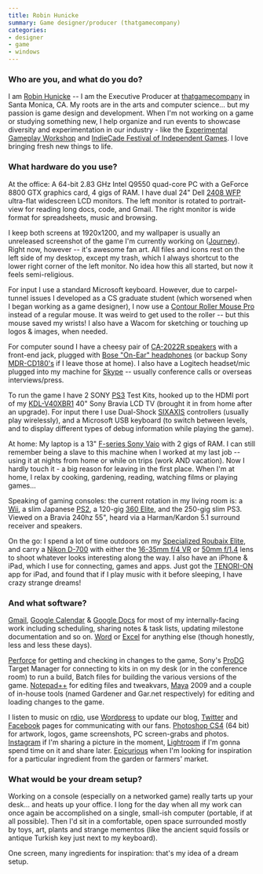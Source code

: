 ```yaml
---
title: Robin Hunicke
summary: Game designer/producer (thatgamecompany)
categories:
- designer
- game
- windows
---
```


### Who are you, and what do you do?

I am [Robin Hunicke](http://en.wikipedia.org/wiki/Robin_Hunicke "Robin's Wikipedia page.") -- I am the Executive Producer at [thatgamecompany](http://thatgamecompany.com/ "Robin's game company.") in Santa Monica, CA. My roots are in the arts and computer science... but my passion is game design and development. When I'm not working on a game or studying something new, I help organize and run events to showcase diversity and experimentation in our industry - like the [Experimental Gameplay Workshop](http://www.experimental-gameplay.org/blog/ "The workshop for game developers to let loose and experiment.") and [IndieCade Festival of Independent Games](http://www.indiecade.com/ "The independent gaming festival."). I love bringing fresh new things to life.

### What hardware do you use?

At the office: A 64-bit 2.83 GHz Intel Q9550 quad-core PC with a GeForce 8800 GTX graphics card, 4 gigs of RAM. I have dual 24" Dell [2408 WFP][ultrasharp-2408wfp] ultra-flat widescreen LCD monitors. The left monitor is rotated to portrait-view for reading long docs, code, and Gmail. The right monitor is wide format for spreadsheets, music and browsing.

I keep both screens at 1920x1200, and my wallpaper is usually an unreleased screenshot of the game I'm currently working on ([Journey][]). Right now, however -- it's awesome fan art. All files and icons rest on the left side of my desktop, except my trash, which I always shortcut to the lower right corner of the left monitor. No idea how this all started, but now it feels semi-religious.

For input I use a standard Microsoft keyboard. However, due to carpel-tunnel issues I developed as a CS graduate student (which worsened when I began working as a game designer), I now use a [Contour Roller Mouse Pro][rollermouse-pro] instead of a regular mouse. It was weird to get used to the roller -- but this mouse saved my wrists! I also have a Wacom for sketching or touching up logos & images, when needed.

For computer sound I have a cheesy pair of [CA-2022R speakers][ca-2022r] with a front-end jack, plugged with [Bose "On-Ear" headphones][on-ear] (or backup Sony [MDR-CD180's][mdr-cd180] if I leave those at home). I also have a Logitech headset/mic plugged into my machine for [Skype][] -- usually conference calls or overseas interviews/press.

To run the game I have 2 SONY [PS3][ps3] Test Kits, hooked up to the HDMI port of my [KDL-V40XBR1][kdl-v40xbr1] 40" Sony Bravia LCD TV (brought it in from home after an upgrade). For input there I use Dual-Shock [SIXAXIS][] controllers (usually play wirelessly), and a Microsoft USB keyboard (to switch between levels, and to display different types of debug information while playing the game).

At home: My laptop is a 13" [F-series Sony Vaio][vaio-f-series] with 2 gigs of RAM. I can still remember being a slave to this machine when I worked at my last job -- using it at nights from home or while on trips (work AND vacation). Now I hardly touch it - a big reason for leaving in the first place. When I'm at home, I relax by cooking, gardening, reading, watching films or playing games...

Speaking of gaming consoles: the current rotation in my living room is: a [Wii][], a slim Japanese [PS2][], a 120-gig [360 Elite][xbox-360], and the 250-gig slim PS3. Viewed on a Bravia 240hz 55", heard via a Harman/Kardon 5.1 surround receiver and speakers.

On the go: I spend a lot of time outdoors on my [Specialized Roubaix Elite][roubaix-elite], and carry a [Nikon D-700][d700] with either the [16-35mm f/4 VR][af-s-nikkor-16-35mm-f4g-ed-vr] or [50mm f/1.4][af-nikkor-50mm-f1.4d] lens to shoot whatever looks interesting along the way. I also have an iPhone & iPad, which I use for connecting, games and apps. Just got the [TENORI-ON][tenori-on-ios] app for iPad, and found that if I play music with it before sleeping, I have crazy strange dreams!

### And what software?

[Gmail][], [Google Calendar][google-calendar] & [Google Docs][google-docs] for most of my internally-facing work including scheduling, sharing notes & task lists, updating milestone documentation and so on. [Word][] or [Excel][] for anything else (though honestly, less and less these days).

[Perforce][] for getting and checking in changes to the game, Sony's [ProDG][] Target Manager for connecting to kits in on my desk (or in the conference room) to run a build, Batch files for building the various versions of the game. [Notepad++][notepad-plusplus] for editing files and tweakvars, [Maya][] 2009 and a couple of in-house tools (named Gardener and Gar.net respectively) for editing and loading changes to the game.

I listen to music on [rdio][], use [Wordpress][] to update our blog, [Twitter][] and [Facebook][] pages for communicating with our fans. [Photoshop CS4][photoshop] (64 bit) for artwork, logos, game screenshots, PC screen-grabs and photos. [Instagram][instagram-ios] if I'm sharing a picture in the moment, [Lightroom][] if I'm gonna spend time on it and share later. [Epicurious][] when I'm looking for inspiration for a particular ingredient from the garden or farmers' market.

### What would be your dream setup?

Working on a console (especially on a networked game) really tarts up your desk... and heats up your office. I long for the day when all my work can once again be accomplished on a single, small-ish computer (portable, if at all possible). Then I'd sit in a comfortable, open space surrounded mostly by toys, art, plants and strange mementos (like the ancient squid fossils or antique Turkish key just next to my keyboard).

One screen, many ingredients for inspiration: that's my idea of a dream setup.

[rollermouse-pro]: https://www.amazon.com/Mouse-Roller-Pro-Black/dp/B000AQSBC8 "A roller-based mousing system."
[roubaix-elite]: http://www.specialized.com/us/en/bc/SBCBkModel.jsp?spid=39265 "A bicycle."
[ultrasharp-2408wfp]: https://www.amazon.com/Dell-UltraSharp-2408WFP-24-inch-monitor/dp/B002JNM4FK "A 24 inch LCD screen."
[sixaxis]: https://en.wikipedia.org/wiki/Sixaxis "A PS3 game controller."
[af-s-nikkor-16-35mm-f4g-ed-vr]: https://www.nikonusa.com/en/Nikon-Products/Product/Camera-Lenses/2182/AF-S-NIKKOR-16-35mm-f%252F4G-ED-VR.html "A DSLR lens."
[af-nikkor-50mm-f1.4d]: https://www.nikonusa.com/en/Nikon-Products/Product/Camera-Lenses/1902/AF-NIKKOR-50mm-f%252F1.4D.html "A camera lens."
[on-ear]: https://en.wikipedia.org/wiki/Previous_Bose_headphones#On-Ear_headphones "A pair of headphones."
[mdr-cd180]: https://www.amazon.com/Sony-MDR-CD180-Headphones-Discontinued-Manufacturer/dp/B00005N6KF "A pair of headphones."
[ca-2022r]: https://www.amazon.com/Cyber-Acoustics-CA-2022-Computer-Speakers/dp/B00006B9W3 "2.0 computer speakers."
[d700]: https://www.nikonusa.com/en/Nikon-Products/Product-Archive/Digital-SLR-Cameras/25444/D700.html "A 12.1 megapixel DSLR."
[vaio-f-series]: https://www.cnet.com/products/sony-vaio-f/ "A 16 inch PC laptop."
[xbox-360]: http://www.xbox.com:80/en-US/Xbox360 "A gaming console."
[kdl-v40xbr1]: https://www.amazon.com/Sony-KDL-V40XBR1-BRAVIA-XBR-Television/dp/B000BD54J8 "A 40 inch LCD screen."
[ps2]: https://en.wikipedia.org/wiki/PS_2 "A gaming console."
[ps3]: http://us.playstation.com/PS3/ "A shiny gaming console from Sony."
[wii]: https://www.nintendo.com/wii "A unique gaming console."
[rdio]: http://www.rdio.com/home/en-us/ "A music streaming service."
[instagram-ios]: https://itunes.apple.com/us/app/instagram/id389801252 "A photo taking/sharing app."
[notepad-plusplus]: https://notepad-plus-plus.org/ "A free text/code editor for Windows."
[google-calendar]: https://en.wikipedia.org/wiki/Google_Calendar "A web-based calendar client."
[gmail]: https://mail.google.com/mail/ "Web-based email."
[google-docs]: https://en.wikipedia.org/wiki/Google_Docs "A web-based office suite."
[tenori-on-ios]: https://uk.yamaha.com/en/products/musical-instruments/entertainment/tenori-on/tnr-i/?mode=model "An app version of the unique musical instrument."
[twitter]: https://twitter.com/ "An online micro-blogging platform."
[skype]: https://www.skype.com/en/ "Voice and video chat software."
[facebook]: https://www.facebook.com/ "A social networking site."
[maya]: https://www.autodesk.com/products/maya/overview "3D animation software."
[journey]: http://thatgamecompany.com/games/journey/ "A PS3 adventure game (currently in development)."
[excel]: https://products.office.com/en-us/excel "A spreadsheet application."
[epicurious]: https://www.epicurious.com/ "A cooking website."
[lightroom]: https://www.adobe.com/products/photoshop-lightroom.html "Photo management and editing software."
[perforce]: https://www.perforce.com/ "A software configuration and deploy suite."
[prodg]: https://en.wikipedia.org/wiki/ProDG_(software) "A suite of tools for developing and testing PS3 games."
[photoshop]: https://www.adobe.com/products/photoshop.html "A bitmap image editor."
[wordpress]: https://wordpress.com/ "Weblog publishing software."
[word]: https://products.office.com/en-us/word "A document editor."
